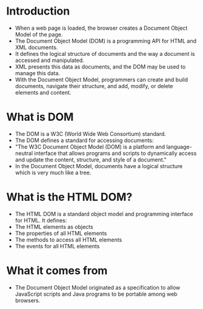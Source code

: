 # Introduction

- When a web page is loaded, the browser creates a Document Object Model of the page.
- The Document Object Model (DOM) is a programming API for HTML and XML documents.
- It defines the logical structure of documents and the way a document is accessed and manipulated.
- XML presents this data as documents, and the DOM may be used to manage this data.
- With the Document Object Model, programmers can create and build documents, navigate their structure, and add, modify, or delete elements and content.

# What is DOM

- The DOM is a W3C (World Wide Web Consortium) standard.
- The DOM defines a standard for accessing documents:
- "The W3C Document Object Model (DOM) is a platform and language-neutral interface that allows programs and scripts to dynamically access and update the content, structure, and style of a document."
- In the Document Object Model, documents have a logical structure which is very much like a tree.

# What is the HTML DOM?

- The HTML DOM is a standard object model and programming interface for HTML. It defines:
- The HTML elements as objects
- The properties of all HTML elements
- The methods to access all HTML elements
- The events for all HTML elements

# What it comes from

- The Document Object Model originated as a specification to allow JavaScript scripts and Java programs to be portable among web browsers.
